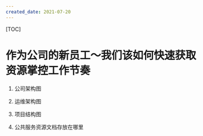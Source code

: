 ```yaml
---
created_date: 2021-07-20
---
```


[TOC]

# 作为公司的新员工～我们该如何快速获取资源掌控工作节奏

1. 公司架构图

2. 运维架构图

3. 项目结构图

4. 公共服务资源文档存放在哪里